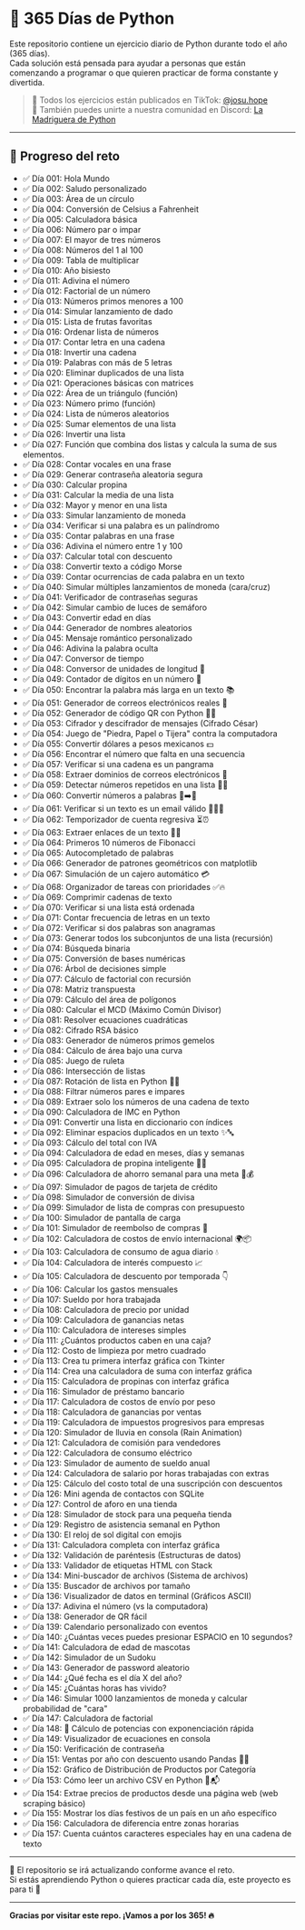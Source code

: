 # 🐍 365 Días de Python

Este repositorio contiene un ejercicio diario de Python durante todo el año (365 días).  
Cada solución está pensada para ayudar a personas que están comenzando a programar o que quieren practicar de forma constante y divertida.

> 🎥 Todos los ejercicios están publicados en TikTok: [@josu.hope](https://www.tiktok.com/@josu.hope)  
> 🐰 También puedes unirte a nuestra comunidad en Discord: [La Madriguera de Python](https://discord.gg/eHEYc79p)

---

## 📅 Progreso del reto

- ✅ Día 001: Hola Mundo  
- ✅ Día 002: Saludo personalizado  
- ✅ Día 003: Área de un círculo  
- ✅ Día 004: Conversión de Celsius a Fahrenheit  
- ✅ Día 005: Calculadora básica  
- ✅ Día 006: Número par o impar  
- ✅ Día 007: El mayor de tres números  
- ✅ Día 008: Números del 1 al 100  
- ✅ Día 009: Tabla de multiplicar  
- ✅ Día 010: Año bisiesto  
- ✅ Día 011: Adivina el número  
- ✅ Día 012: Factorial de un número  
- ✅ Día 013: Números primos menores a 100  
- ✅ Día 014: Simular lanzamiento de dado  
- ✅ Día 015: Lista de frutas favoritas  
- ✅ Día 016: Ordenar lista de números  
- ✅ Día 017: Contar letra en una cadena  
- ✅ Día 018: Invertir una cadena  
- ✅ Día 019: Palabras con más de 5 letras  
- ✅ Día 020: Eliminar duplicados de una lista  
- ✅ Día 021: Operaciones básicas con matrices  
- ✅ Día 022: Área de un triángulo (función)  
- ✅ Día 023: Número primo (función)  
- ✅ Día 024: Lista de números aleatorios  
- ✅ Día 025: Sumar elementos de una lista  
- ✅ Día 026: Invertir una lista  
- ✅ Día 027: Función que combina dos listas y calcula la suma de sus elementos.
- ✅ Día 028: Contar vocales en una frase  
- ✅ Día 029: Generar contraseña aleatoria segura  
- ✅ Día 030: Calcular propina  
- ✅ Día 031: Calcular la media de una lista  
- ✅ Día 032: Mayor y menor en una lista  
- ✅ Día 033: Simular lanzamiento de moneda  
- ✅ Día 034: Verificar si una palabra es un palíndromo  
- ✅ Día 035: Contar palabras en una frase  
- ✅ Día 036: Adivina el número entre 1 y 100  
- ✅ Día 037: Calcular total con descuento  
- ✅ Día 038: Convertir texto a código Morse  
- ✅ Día 039: Contar ocurrencias de cada palabra en un texto  
- ✅ Día 040: Simular múltiples lanzamientos de moneda (cara/cruz)  
- ✅ Día 041: Verificador de contraseñas seguras  
- ✅ Día 042: Simular cambio de luces de semáforo  
- ✅ Día 043: Convertir edad en días  
- ✅ Día 044: Generador de nombres aleatorios  
- ✅ Día 045: Mensaje romántico personalizado  
- ✅ Día 046: Adivina la palabra oculta  
- ✅ Día 047: Conversor de tiempo  
- ✅ Día 048: Conversor de unidades de longitud 📏  
- ✅ Día 049: Contador de dígitos en un número 🔢  
- ✅ Día 050: Encontrar la palabra más larga en un texto 📚  
- ✅ Día 051: Generador de correos electrónicos reales 📧  
- ✅ Día 052: Generador de código QR con Python 📱🔲  
- ✅ Día 053: Cifrador y descifrador de mensajes (Cifrado César)  
- ✅ Día 054: Juego de "Piedra, Papel o Tijera" contra la computadora  
- ✅ Día 055: Convertir dólares a pesos mexicanos 💵  
- ✅ Día 056: Encontrar el número que falta en una secuencia  
- ✅ Día 057: Verificar si una cadena es un pangrama  
- ✅ Día 058: Extraer dominios de correos electrónicos 📩  
- ✅ Día 059: Detectar números repetidos en una lista 🔢✅  
- ✅ Día 060: Convertir números a palabras 🔢➡️📝  
- ✅ Día 061: Verificar si un texto es un email válido 📧✅❌  
- ✅ Día 062: Temporizador de cuenta regresiva ⏳⏰  
- ✅ Día 063: Extraer enlaces de un texto 🔗📜  
- ✅ Día 064: Primeros 10 números de Fibonacci  
- ✅ Día 065: Autocompletado de palabras  
- ✅ Día 066: Generador de patrones geométricos con matplotlib  
- ✅ Día 067: Simulación de un cajero automático 💳  
- ✅ Día 068: Organizador de tareas con prioridades ✅🔥  
- ✅ Día 069: Comprimir cadenas de texto  
- ✅ Día 070: Verificar si una lista está ordenada  
- ✅ Día 071: Contar frecuencia de letras en un texto  
- ✅ Día 072: Verificar si dos palabras son anagramas  
- ✅ Día 073: Generar todos los subconjuntos de una lista (recursión)  
- ✅ Día 074: Búsqueda binaria  
- ✅ Día 075: Conversión de bases numéricas  
- ✅ Día 076: Árbol de decisiones simple  
- ✅ Día 077: Cálculo de factorial con recursión  
- ✅ Día 078: Matriz transpuesta  
- ✅ Día 079: Cálculo del área de polígonos  
- ✅ Día 080: Calcular el MCD (Máximo Común Divisor)
- ✅ Día 081: Resolver ecuaciones cuadráticas  
- ✅ Día 082: Cifrado RSA básico  
- ✅ Día 083: Generador de números primos gemelos  
- ✅ Día 084: Cálculo de área bajo una curva  
- ✅ Día 085: Juego de ruleta  
- ✅ Día 086: Intersección de listas  
- ✅ Día 087: Rotación de lista en Python 🚀🐍  
- ✅ Día 088: Filtrar números pares e impares  
- ✅ Día 089: Extraer solo los números de una cadena de texto  
- ✅ Día 090: Calculadora de IMC en Python  
- ✅ Día 091: Convertir una lista en diccionario con índices  
- ✅ Día 092: Eliminar espacios duplicados en un texto ✨🔤  
- ✅ Día 093: Cálculo del total con IVA  
- ✅ Día 094: Calculadora de edad en meses, días y semanas  
- ✅ Día 095: Calculadora de propina inteligente 🧾💸  
- ✅ Día 096: Calculadora de ahorro semanal para una meta 🎯💰  
- ✅ Día 097: Simulador de pagos de tarjeta de crédito  
- ✅ Día 098: Simulador de conversión de divisa  
- ✅ Día 099: Simulador de lista de compras con presupuesto  
- ✅ Día 100: Simulador de pantalla de carga  
- ✅ Día 101: Simulador de reembolso de compras 💸  
- ✅ Día 102: Calculadora de costos de envío internacional 🌍📦  
- ✅ Día 103: Calculadora de consumo de agua diario 💧  
- ✅ Día 104: Calculadora de interés compuesto 📈  
- ✅ Día 105: Calculadora de descuento por temporada 👇  
- ✅ Día 106: Calcular los gastos mensuales  
- ✅ Día 107: Sueldo por hora trabajada  
- ✅ Día 108: Calculadora de precio por unidad  
- ✅ Día 109: Calculadora de ganancias netas  
- ✅ Día 110: Calculadora de intereses simples
- ✅ Día 111: ¿Cuántos productos caben en una caja?  
- ✅ Día 112: Costo de limpieza por metro cuadrado  
- ✅ Día 113: Crea tu primera interfaz gráfica con Tkinter  
- ✅ Día 114: Crea una calculadora de suma con interfaz gráfica  
- ✅ Día 115: Calculadora de propinas con interfaz gráfica  
- ✅ Día 116: Simulador de préstamo bancario  
- ✅ Día 117: Calculadora de costos de envío por peso  
- ✅ Día 118: Calculadora de ganancias por ventas  
- ✅ Día 119: Calculadora de impuestos progresivos para empresas  
- ✅ Día 120: Simulador de lluvia en consola (Rain Animation)  
- ✅ Día 121: Calculadora de comisión para vendedores  
- ✅ Día 122: Calculadora de consumo eléctrico  
- ✅ Día 123: Simulador de aumento de sueldo anual  
- ✅ Día 124: Calculadora de salario por horas trabajadas con extras  
- ✅ Día 125: Cálculo del costo total de una suscripción con descuentos  
- ✅ Día 126: Mini agenda de contactos con SQLite  
- ✅ Día 127: Control de aforo en una tienda  
- ✅ Día 128: Simulador de stock para una pequeña tienda  
- ✅ Día 129: Registro de asistencia semanal en Python  
- ✅ Día 130: El reloj de sol digital con emojis
- ✅ Día 131: Calculadora completa con interfaz gráfica  
- ✅ Día 132: Validación de paréntesis (Estructuras de datos)  
- ✅ Día 133: Validador de etiquetas HTML con Stack  
- ✅ Día 134: Mini-buscador de archivos (Sistema de archivos)  
- ✅ Día 135: Buscador de archivos por tamaño  
- ✅ Día 136: Visualizador de datos en terminal (Gráficos ASCII)  
- ✅ Día 137: Adivina el número (vs la computadora)  
- ✅ Día 138: Generador de QR fácil  
- ✅ Día 139: Calendario personalizado con eventos  
- ✅ Día 140: ¿Cuántas veces puedes presionar ESPACIO en 10 segundos?  
- ✅ Día 141: Calculadora de edad de mascotas  
- ✅ Día 142: Simulador de un Sudoku  
- ✅ Día 143: Generador de password aleatorio  
- ✅ Día 144: ¿Qué fecha es el día X del año?  
- ✅ Día 145: ¿Cuántas horas has vivido?  
- ✅ Día 146: Simular 1000 lanzamientos de moneda y calcular probabilidad de "cara"  
- ✅ Día 147: Calculadora de factorial  
- ✅ Día 148: 🧮 Cálculo de potencias con exponenciación rápida  
- ✅ Día 149: Visualizador de ecuaciones en consola  
- ✅ Día 150: Verificación de contraseña  
- ✅ Día 151: Ventas por año con descuento usando Pandas 🐼💸
- ✅ Día 152: Gráfico de Distribución de Productos por Categoría
- ✅ Día 153: Cómo leer un archivo CSV en Python 📄📬
- ✅ Día 154: Extrae precios de productos desde una página web (web scraping básico)
- ✅ Día 155: Mostrar los días festivos de un país en un año específico
- ✅ Día 156: Calculadora de diferencia entre zonas horarias
- ✅ Día 157: Cuenta cuántos caracteres especiales hay en una cadena de texto
---

📌 El repositorio se irá actualizando conforme avance el reto.  
Si estás aprendiendo Python o quieres practicar cada día, este proyecto es para ti 🚀

---

**Gracias por visitar este repo. ¡Vamos a por los 365! 🔥**
